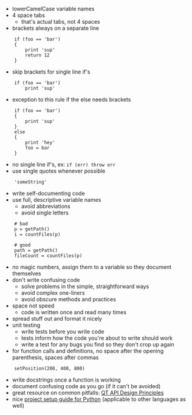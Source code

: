 - lowerCamelCase variable names
- 4 space tabs
	- that's actual tabs, not 4 spaces
- brackets always on a separate line
```
	if (foo == 'bar')
	{
		print 'sup'
		return 12
	}
```
- skip brackets for single line if's
```
	if (foo == 'bar')
		print 'sup'
```
- exception to this rule if the else needs brackets
```
	if (foo == 'bar')
	{
		print 'sup'
	}
	else
	{
		print 'hey'
		foo = bar
	}
```
- no single line if's, ex: ```if (err) throw err```
- use single quotes whenever possible
```
	'someString'
```
- write self-documenting code
- use full, descriptive variable names
	- avoid abbreviations
	- avoid single letters
```
	# bad
	p = getPath()
	i = countFiles(p)

	# good
	path = getPath()
	fileCount = countFiles(p)
```
- no magic numbers, assign them to a variable so they document themselves
- don't write confusing code
	- solve problems in the simple, straightforward ways
	- avoid complex one-liners
	- avoid obscure methods and practices
- space not speed
	- code is written once and read many times
- spread stuff out and format it nicely
- unit testing
	- write tests before you write code
	- tests inform how the code you're about to write should work
	- write a test for any bugs you find so they don't crop up again
- for function calls and definitions, no space after the opening parenthesis, spaces after commas
```
	setPosition(200, 400, 800)
```
- write docstrings once a function is working
- document confusing code as you go (if it can't be avoided)
- great resource on common pitfalls: [QT API Design Principles](http://wiki.qt.io/API-Design-Principles#API_Semantics_and_Documentation)
- nice [project setup guide for Python](http://infinitemonkeycorps.net/docs/pph/#setup-py) (applicable to other languages as well)
